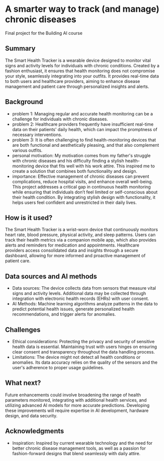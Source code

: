 # A smarter way to track (and manage) chronic diseases

Final project for the Building AI course

## Summary
The Smart Health Tracker is a wearable device designed to monitor vital signs and activity levels for individuals with chronic conditions. Created by a fashion enthusiast, it ensures that health monitoring does not compromise your style, seamlessly integrating into your outfits. It provides real-time data to both users and healthcare providers, aiming to enhance disease management and patient care through personalized insights and alerts.

## Background
* problem 1: Managing regular and accurate health monitoring can be a challenge for individuals with chronic diseases. 
* problem 2: Healthcare providers frequently have insufficient real-time data on their patients' daily health, which can impact the promptness of necessary interventions.
* problem 3: It is often challenging to find health-monitoring devices that are both functional and aesthetically pleasing, and that also complement various outfits. 
* personal motivation: My motivation comes from my father's struggle with chronic diseases and his difficulty finding a stylish health-monitoring device that fits well with his work attire. This inspired me to create a solution that combines both functionality and design.
* importance: Effective management of chronic diseases can prevent complications, reduce hospital visits, and enhance overall well-being. This project addresses a critical gap in continuous health monitoring while ensuring that individuals don’t feel limited or self-conscious about their health condition. By integrating stylish design with functionality, it helps users feel confident and unrestricted in their daily lives.

## How is it used?
The Smart Health Tracker is a wrist-worn device that continuously monitors heart rate, blood pressure, physical activity, and sleep patterns. Users can track their health metrics via a companion mobile app, which also provides alerts and reminders for medication and appointments. Healthcare providers access consolidated data and insights through a secure dashboard, allowing for more informed and proactive management of patient care.

## Data sources and AI methods
* Data sources: The device collects data from sensors that measure vital signs and activity levels. Additional data may be collected through integration with electronic health records (EHRs) with user consent.
* AI Methods: Machine learning algorithms analyze patterns in the data to predict potential health issues, generate personalized health recommendations, and trigger alerts for anomalies.

## Challenges
* Ethical considerations: Protecting the privacy and security of sensitive health data is essential. Maintaining trust with users hinges on ensuring clear consent and transparency throughout the data handling process.
* Limitations: The device might not detect all health conditions or anomalies. Its data accuracy relies on the quality of the sensors and the user's adherence to proper usage guidelines.

## What next?
Future enhancements could involve broadening the range of health parameters monitored, integrating with additional health services, and utilizing advanced AI models for more accurate predictions. Developing these improvements will require expertise in AI development, hardware design, and data security.

## Acknowledgments
* Inspiration: Inspired by current wearable technology and the need for better chronic disease management tools, as well as a passion for fashion-forward designs that blend seamlessly with daily attire.
